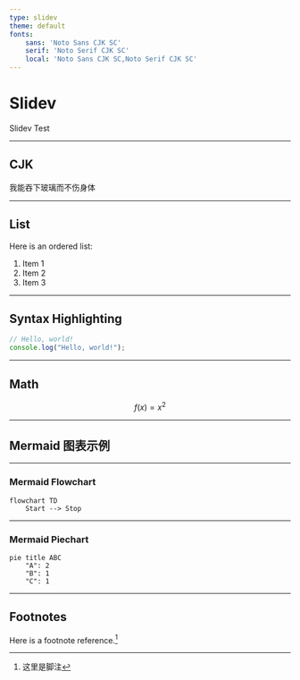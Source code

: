 ```yaml
---
type: slidev
theme: default
fonts:
    sans: 'Noto Sans CJK SC'
    serif: 'Noto Serif CJK SC'
    local: 'Noto Sans CJK SC,Noto Serif CJK SC'
---
```


# Slidev

Slidev Test

---

## CJK

我能吞下玻璃而不伤身体

---

## List

Here is an ordered list:

1. Item 1
2. Item 2
3. Item 3

---

## Syntax Highlighting

```javascript
// Hello, world!
console.log("Hello, world!");
```

---

## Math

$$ f(x) = x^2 $$

---

## Mermaid 图表示例

---

### Mermaid Flowchart

```mermaid
flowchart TD
    Start --> Stop
```

---

### Mermaid Piechart

```mermaid
pie title ABC
    "A": 2
    "B": 1
    "C": 1
```

---

## Footnotes

Here is a footnote reference.[^note]

[^note]: 这里是脚注
